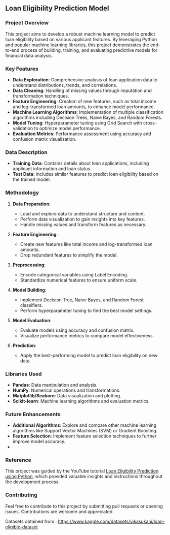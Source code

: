 
## Loan Eligibility Prediction Model

### Project Overview

This project aims to develop a robust machine learning model to predict loan eligibility based on various applicant features. By leveraging Python and popular machine learning libraries, this project demonstrates the end-to-end process of building, training, and evaluating predictive models for financial data analysis.

### Key Features

- **Data Exploration**: Comprehensive analysis of loan application data to understand distributions, trends, and correlations.
- **Data Cleaning**: Handling of missing values through imputation and transformation techniques.
- **Feature Engineering**: Creation of new features, such as total income and log-transformed loan amounts, to enhance model performance.
- **Machine Learning Algorithms**: Implementation of multiple classification algorithms including Decision Trees, Naive Bayes, and Random Forests.
- **Model Tuning**: Hyperparameter tuning using Grid Search with cross-validation to optimize model performance.
- **Evaluation Metrics**: Performance assessment using accuracy and confusion matrix visualization.

### Data Description

- **Training Data**: Contains details about loan applications, including applicant information and loan status.
- **Test Data**: Includes similar features to predict loan eligibility based on the trained model.

### Methodology

1. **Data Preparation**:
   - Load and explore data to understand structure and content.
   - Perform data visualization to gain insights into key features.
   - Handle missing values and transform features as necessary.

2. **Feature Engineering**:
   - Create new features like total income and log-transformed loan amounts.
   - Drop redundant features to simplify the model.

3. **Preprocessing**:
   - Encode categorical variables using Label Encoding.
   - Standardize numerical features to ensure uniform scale.

4. **Model Building**:
   - Implement Decision Tree, Naive Bayes, and Random Forest classifiers.
   - Perform hyperparameter tuning to find the best model settings.

5. **Model Evaluation**:
   - Evaluate models using accuracy and confusion matrix.
   - Visualize performance metrics to compare model effectiveness.

6. **Prediction**:
   - Apply the best-performing model to predict loan eligibility on new data.

### Libraries Used

- **Pandas**: Data manipulation and analysis.
- **NumPy**: Numerical operations and transformations.
- **Matplotlib/Seaborn**: Data visualization and plotting.
- **Scikit-learn**: Machine learning algorithms and evaluation metrics.


### Future Enhancements

- **Additional Algorithms**: Explore and compare other machine learning algorithms like Support Vector Machines (SVM) or Gradient Boosting.
- **Feature Selection**: Implement feature selection techniques to further improve model accuracy.
- 
### Reference

This project was guided by the YouTube tutorial [Loan Eligibility Prediction using Python](https://www.youtube.com/watch?v=T9kgWBmUIRk), which provided valuable insights and instructions throughout the development process.

### Contributing

Feel free to contribute to this project by submitting pull requests or opening issues. Contributions are welcome and appreciated.

Datasets obtained from : https://www.kaggle.com/datasets/vikasukani/loan-eligible-dataset
